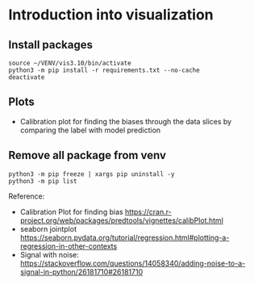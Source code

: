 # Introduction into visualization

## Install packages 
```
source ~/VENV/vis3.10/bin/activate
python3 -m pip install -r requirements.txt --no-cache
deactivate
```

## Plots
* Calibration plot for finding the biases through the data slices by comparing the label with model prediction

## Remove all package from venv
```
python3 -m pip freeze | xargs pip uninstall -y
python3 -m pip list
```

Reference:
* Calibration Plot for finding bias https://cran.r-project.org/web/packages/predtools/vignettes/calibPlot.html
* seaborn jointplot https://seaborn.pydata.org/tutorial/regression.html#plotting-a-regression-in-other-contexts
* Signal with noise: https://stackoverflow.com/questions/14058340/adding-noise-to-a-signal-in-python/26181710#26181710
